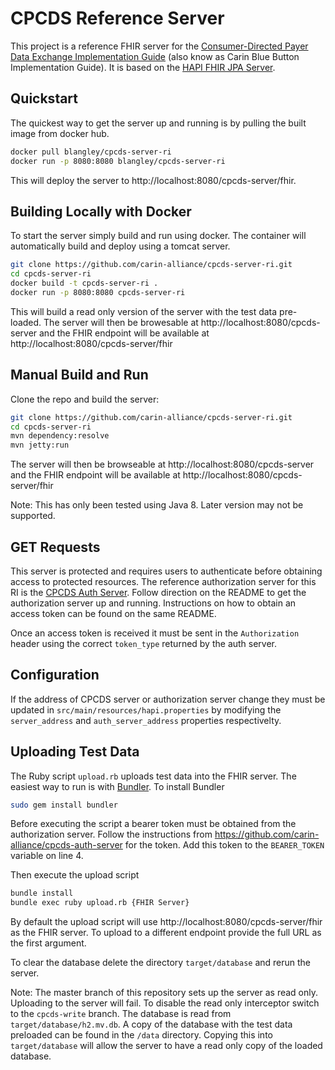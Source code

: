 # CPCDS Reference Server

This project is a reference FHIR server for the [Consumer-Directed Payer Data Exchange Implementation Guide](https://build.fhir.org/ig/HL7/carin-bb/toc.html) (also know as Carin Blue Button Implementation Guide). It is based on the [HAPI FHIR JPA Server](https://github.com/hapifhir/hapi-fhir-jpaserver-starter).

## Quickstart

The quickest way to get the server up and running is by pulling the built image from docker hub.

```bash
docker pull blangley/cpcds-server-ri
docker run -p 8080:8080 blangley/cpcds-server-ri
```

This will deploy the server to http://localhost:8080/cpcds-server/fhir.

## Building Locally with Docker

To start the server simply build and run using docker. The container will automatically build and deploy using a tomcat server.

```bash
git clone https://github.com/carin-alliance/cpcds-server-ri.git
cd cpcds-server-ri
docker build -t cpcds-server-ri .
docker run -p 8080:8080 cpcds-server-ri
```

This will build a read only version of the server with the test data pre-loaded. The server will then be browesable at http://localhost:8080/cpcds-server and the FHIR endpoint will be available at http://localhost:8080/cpcds-server/fhir

## Manual Build and Run

Clone the repo and build the server:

```bash
git clone https://github.com/carin-alliance/cpcds-server-ri.git
cd cpcds-server-ri
mvn dependency:resolve
mvn jetty:run
```

The server will then be browseable at http://localhost:8080/cpcds-server and the FHIR endpoint will be available at http://localhost:8080/cpcds-server/fhir

Note: This has only been tested using Java 8. Later version may not be supported.

## GET Requests

This server is protected and requires users to authenticate before obtaining access to protected resources. The reference authorization server for this RI is the [CPCDS Auth Server](https://github.com/carin-alliance/cpcds-auth-server). Follow direction on the README to get the authorization server up and running. Instructions on how to obtain an access token can be found on the same README.

Once an access token is received it must be sent in the `Authorization` header using the correct `token_type` returned by the auth server.

## Configuration

If the address of CPCDS server or authorization server change they must be updated in `src/main/resources/hapi.properties` by modifying the `server_address` and `auth_server_address` properties respectivelty.

## Uploading Test Data

The Ruby script `upload.rb` uploads test data into the FHIR server. The easiest way to run is with [Bundler](https://bundler.io/). To install Bundler

```bash
sudo gem install bundler
```

Before executing the script a bearer token must be obtained from the authorization server. Follow the instructions from https://github.com/carin-alliance/cpcds-auth-server for the token. Add this token to the `BEARER_TOKEN` variable on line 4.

Then execute the upload script

```bash
bundle install
bundle exec ruby upload.rb {FHIR Server}
```

By default the upload script will use http://localhost:8080/cpcds-server/fhir as the FHIR server. To upload to a different endpoint provide the full URL as the first argument.

To clear the database delete the directory `target/database` and rerun the server.

Note: The master branch of this repository sets up the server as read only. Uploading to the server will fail. To disable the read only interceptor switch to the `cpcds-write` branch. The database is read from `target/database/h2.mv.db`. A copy of the database with the test data preloaded can be found in the `/data` directory. Copying this into `target/database` will allow the server to have a read only copy of the loaded database.
